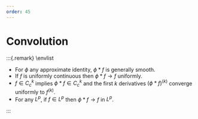 ```yaml
---
order: 45
---
```


# Convolution


:::{.remark}
\envlist

- For $\phi$ any approximate identity, $\phi \ast f$ is generally smooth.
- If $f$ is uniformly continuous then $\phi \ast f\to f$ uniformly. 
- $f\in C^k_c$ implies $\phi \ast f\in C^k_c$ and the first $k$ derivatives $(\phi \ast f)^{(k)}$ converge uniformly to $f^{(k)}$.
- For any $L^p$, if $f\in L^p$ then $\phi \ast f\to f$ in $L^p$.

:::



